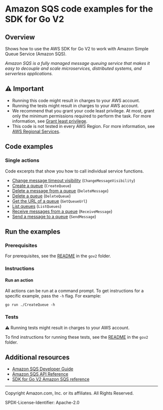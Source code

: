 <!--Generated by WRITEME on 2023-04-05 00:19:50.215621 (UTC)-->
# Amazon SQS code examples for the SDK for Go V2

## Overview

Shows how to use the AWS SDK for Go V2 to work with Amazon Simple Queue Service (Amazon SQS).

<!--custom.overview.start-->
<!--custom.overview.end-->

*Amazon SQS is a fully managed message queuing service that makes it easy to decouple and scale microservices, distributed systems, and serverless applications.*

## ⚠ Important

* Running this code might result in charges to your AWS account.
* Running the tests might result in charges to your AWS account.
* We recommend that you grant your code least privilege. At most, grant only the minimum permissions required to perform the task. For more information, see [Grant least privilege](https://docs.aws.amazon.com/IAM/latest/UserGuide/best-practices.html#grant-least-privilege).
* This code is not tested in every AWS Region. For more information, see [AWS Regional Services](https://aws.amazon.com/about-aws/global-infrastructure/regional-product-services).

<!--custom.important.start-->
<!--custom.important.end-->

## Code examples
### Single actions

Code excerpts that show you how to call individual service functions.

* [Change message timeout visibility](ChangeMsgVisibility/ChangeMsgVisibilityv2.go#L3) (`ChangeMessageVisibility`)
* [Create a queue](CreateQueue/CreateQueuev2.go#L3) (`CreateQueue`)
* [Delete a message from a queue](DeleteMessage/DeleteMessagev2.go#L3) (`DeleteMessage`)
* [Delete a queue](DeleteQueue/DeleteQueuev2.go#L3) (`DeleteQueue`)
* [Get the URL of a queue](GetQueueURL/GetQueueURLv2.go#L3) (`GetQueueUrl`)
* [List queues](ListQueues/ListQueuesv2.go#L3) (`ListQueues`)
* [Receive messages from a queue](ReceiveMessage/ReceiveMessagev2.go#L3) (`ReceiveMessage`)
* [Send a message to a queue](SendMessage/SendMessagev2.go#L3) (`SendMessage`)

## Run the examples

### Prerequisites


For prerequisites, see the [README](../README.md#Prerequisites) in the `gov2` folder.



<!--custom.prerequisites.start-->
<!--custom.prerequisites.end-->

### Instructions


<!--custom.instructions.start-->
<!--custom.instructions.end-->


#### Run an action

All actions can be run at a command prompt. To get instructions for a specific
example, pass the `-h` flag. For example:

```
go run ./CreateQueue -h
```

### Tests

⚠ Running tests might result in charges to your AWS account.


To find instructions for running these tests, see the [README](../README.md#Tests)
in the `gov2` folder.



<!--custom.tests.start-->
<!--custom.tests.end-->

## Additional resources

* [Amazon SQS Developer Guide](https://docs.aws.amazon.com/AWSSimpleQueueService/latest/SQSDeveloperGuide/welcome.html)
* [Amazon SQS API Reference](https://docs.aws.amazon.com/AWSSimpleQueueService/latest/APIReference/Welcome.html)
* [SDK for Go V2 Amazon SQS reference](https://pkg.go.dev/github.com/aws/aws-sdk-go-v2/service/sqs)

<!--custom.resources.start-->
<!--custom.resources.end-->

---

Copyright Amazon.com, Inc. or its affiliates. All Rights Reserved.

SPDX-License-Identifier: Apache-2.0